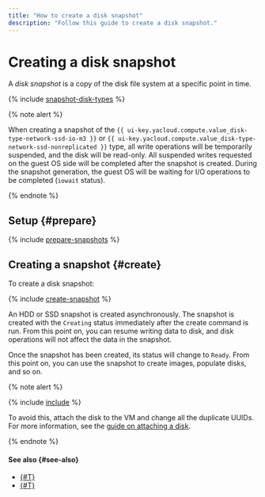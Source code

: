 ```yaml
---
title: "How to create a disk snapshot"
description: "Follow this guide to create a disk snapshot."
---
```


# Creating a disk snapshot


A _disk snapshot_ is a copy of the disk file system at a specific point in time.

{% include [snapshot-disk-types](../../../_includes/compute/snapshot-disk-types.md) %}

{% note alert %}

When creating a snapshot of the `{{ ui-key.yacloud.compute.value_disk-type-network-ssd-io-m3 }}` or `{{ ui-key.yacloud.compute.value_disk-type-network-ssd-nonreplicated }}` type, all write operations will be temporarily suspended, and the disk will be read-only. All suspended writes requested on the guest OS side will be completed after the snapshot is created. During the snapshot generation, the guest OS will be waiting for I/O operations to be completed (`iowait` status).

{% endnote %}

## Setup {#prepare}

{% include [prepare-snapshots](../../../_includes/compute/prepare-snapshots.md) %}

## Creating a snapshot {#create}

To create a disk snapshot:

{% include [create-snapshot](../../../_includes/compute/create-snapshot.md) %}

An HDD or SSD snapshot is created asynchronously. The snapshot is created with the `Creating` status immediately after the create command is run. From this point on, you can resume writing data to disk, and disk operations will not affect the data in the snapshot.

Once the snapshot has been created, its status will change to `Ready`. From this point on, you can use the snapshot to create images, populate disks, and so on.

{% note alert %}

{% include [include](../../../_includes/compute/duplicated-uuid-note.md) %}

To avoid this, attach the disk to the VM and change all the duplicate UUIDs. For more information, see the [guide on attaching a disk](../vm-control/vm-attach-disk.md).

{% endnote %}


#### See also {#see-also}

* [{#T}](../snapshot-control/create-schedule.md)
* [{#T}](../disk-create/from-snapshot.md)
